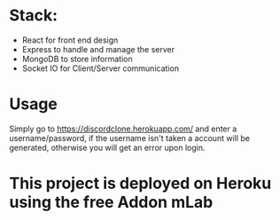 
# Stack:
<ul>
  <li>React for front end design</li>
  <li>Express to handle and manage the server</li></li>
  <li>MongoDB to store information</li>
  <li>Socket IO for Client/Server communication </li>
  </b>
</ul>

# Usage

  Simply go to https://discordclone.herokuapp.com/ and enter a username/password, if the username isn't taken a account will be generated, otherwise you will get an error upon login.
 

<h1>This project is deployed on Heroku using the free Addon mLab</h1>
